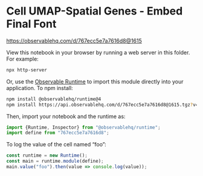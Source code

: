 # Cell UMAP-Spatial Genes - Embed Final Font

https://observablehq.com/d/767ecc5e7a7616d8@1615

View this notebook in your browser by running a web server in this folder. For
example:

~~~sh
npx http-server
~~~

Or, use the [Observable Runtime](https://github.com/observablehq/runtime) to
import this module directly into your application. To npm install:

~~~sh
npm install @observablehq/runtime@4
npm install https://api.observablehq.com/d/767ecc5e7a7616d8@1615.tgz?v=3
~~~

Then, import your notebook and the runtime as:

~~~js
import {Runtime, Inspector} from "@observablehq/runtime";
import define from "767ecc5e7a7616d8";
~~~

To log the value of the cell named “foo”:

~~~js
const runtime = new Runtime();
const main = runtime.module(define);
main.value("foo").then(value => console.log(value));
~~~
